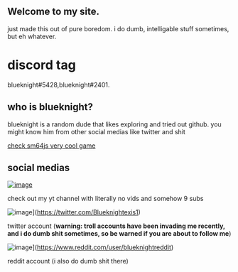 ## Welcome to my site.
just made this out of pure boredom.
i do dumb, intelligable stuff sometimes, but eh whatever.

# discord tag
blueknight#5428,blueknight#2401.

## who  is blueknight?
blueknight is a random dude that likes exploring and tried out github. you might know him from other social medias like twitter and shit


[check sm64js very cool game](https://sm64js.com)

## social medias

[![image](https://user-images.githubusercontent.com/75827284/126630413-ff05ab04-b954-4116-b3ef-d7c35b133051.jpeg)
](https://www.youtube.com/channel/UCyv7ZBYeevY6OwautkawZjQ) 

check out my yt channel with literally no vids and somehow 9 subs

![image](https://user-images.githubusercontent.com/75827284/145768279-90e1e903-da70-4710-a3a0-8c2297161e9c.png)](https://twitter.com/Blueknightexis1)

twitter account (**warning: troll accounts have been invading me recently, and i do dumb shit sometimes, so be warned if you are about to follow me**)

![image](https://user-images.githubusercontent.com/75827284/145768567-bae96e42-48fe-4fe7-b757-cd74b3d6d9fc.png)](https://www.reddit.com/user/blueknightreddit)

reddit account (i also do dumb shit there)







